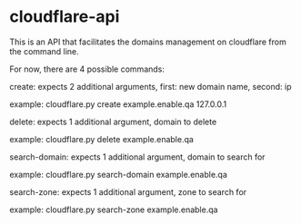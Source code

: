 # cloudflare-api

This is an API that facilitates the domains management on cloudflare from the command line.

For now, there are 4 possible commands:

create: expects 2 additional arguments, first: new domain name, second: ip

example: cloudflare.py create example.enable.qa 127.0.0.1

delete: expects 1 additional argument, domain to delete

example: cloudflare.py delete example.enable.qa

search-domain: expects 1 additional argument, domain to search for

example: cloudflare.py search-domain example.enable.qa

search-zone: expects 1 additional argument, zone to search for

example: cloudflare.py search-zone example.enable.qa
